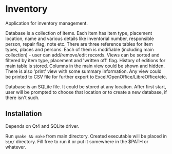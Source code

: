 # Inventory

Application for inventory management.

Database is a collection of items.
Each item has item type, placement location, name and various details like inventorial number, responsible person, repair flag, note etc.
There are three reference tables for item types, places and persons. Each of them is modifiable (including main collection) - user can add/remove/edit records.
Views can be sorted and filtered by item type, placement and 'written off' flag.
History of editions for main table is stored.
Columns in the main view could be shown and hidden.
There is also 'print' view with some summary information.
Any view could be printed to CSV file for further export to Excel/OpenOffice/LibreOffice/etc.

Database is an SQLite file. It could be stored at any location. After first start, user will be prompted to choose that location or to create a new database, if there isn't such.

## Installation

Depends on Qt4 and SQLite driver.

Run `qmake && make` from main directory. Created executable will be placed in `bin/` directory. Fill free to run it or put it somewhere in the $PATH or whatever.
